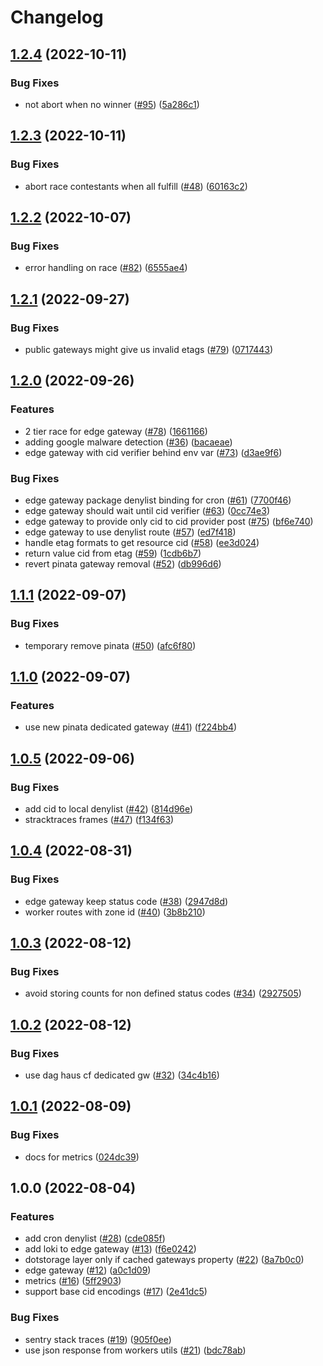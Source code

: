 # Changelog

## [1.2.4](https://github.com/web3-storage/reads/compare/edge-gateway-v1.2.3...edge-gateway-v1.2.4) (2022-10-11)


### Bug Fixes

* not abort when no winner ([#95](https://github.com/web3-storage/reads/issues/95)) ([5a286c1](https://github.com/web3-storage/reads/commit/5a286c1796d0cb19cdef231ab1d312f1b5d73be4))

## [1.2.3](https://github.com/web3-storage/reads/compare/edge-gateway-v1.2.2...edge-gateway-v1.2.3) (2022-10-11)


### Bug Fixes

* abort race contestants when all fulfill ([#48](https://github.com/web3-storage/reads/issues/48)) ([60163c2](https://github.com/web3-storage/reads/commit/60163c27eef8135ceef62c9ce478ffee6eb0f902))

## [1.2.2](https://github.com/web3-storage/reads/compare/edge-gateway-v1.2.1...edge-gateway-v1.2.2) (2022-10-07)


### Bug Fixes

* error handling on race ([#82](https://github.com/web3-storage/reads/issues/82)) ([6555ae4](https://github.com/web3-storage/reads/commit/6555ae4342db8f66ba1e2e382cbc08394d7224ba))

## [1.2.1](https://github.com/web3-storage/reads/compare/edge-gateway-v1.2.0...edge-gateway-v1.2.1) (2022-09-27)


### Bug Fixes

* public gateways might give us invalid etags ([#79](https://github.com/web3-storage/reads/issues/79)) ([0717443](https://github.com/web3-storage/reads/commit/07174430389f4261d8cb378813e48e12185e03f2))

## [1.2.0](https://github.com/web3-storage/reads/compare/edge-gateway-v1.1.1...edge-gateway-v1.2.0) (2022-09-26)


### Features

* 2 tier race for edge gateway ([#78](https://github.com/web3-storage/reads/issues/78)) ([1661166](https://github.com/web3-storage/reads/commit/1661166708ee977ac07e58df17fe66ffde040574))
* adding google malware detection ([#36](https://github.com/web3-storage/reads/issues/36)) ([bacaeae](https://github.com/web3-storage/reads/commit/bacaeaea4d4610672b48c5d422100fccf78918ca))
* edge gateway with cid verifier behind env var ([#73](https://github.com/web3-storage/reads/issues/73)) ([d3ae9f6](https://github.com/web3-storage/reads/commit/d3ae9f65bab0b4f7843f2301f8ce2345c2d1e603))


### Bug Fixes

* edge gateway package denylist binding for cron ([#61](https://github.com/web3-storage/reads/issues/61)) ([7700f46](https://github.com/web3-storage/reads/commit/7700f4600cc481e9417cfb60a7d98718a9b56319))
* edge gateway should wait until cid verifier ([#63](https://github.com/web3-storage/reads/issues/63)) ([0cc74e3](https://github.com/web3-storage/reads/commit/0cc74e3c30402e40eb4a5237af460a6a267cc98a))
* edge gateway to provide only cid to cid provider post ([#75](https://github.com/web3-storage/reads/issues/75)) ([bf6e740](https://github.com/web3-storage/reads/commit/bf6e740e42a52c36782af887f771c97f307a334f))
* edge gateway to use denylist route ([#57](https://github.com/web3-storage/reads/issues/57)) ([ed7f418](https://github.com/web3-storage/reads/commit/ed7f41819a2fb1395f2d19fca7dfd242caf74abd))
* handle etag formats to get resource cid ([#58](https://github.com/web3-storage/reads/issues/58)) ([ee3d024](https://github.com/web3-storage/reads/commit/ee3d02492c8a005f2b214181f0b18c7b66b73d88))
* return value cid from etag ([#59](https://github.com/web3-storage/reads/issues/59)) ([1cdb6b7](https://github.com/web3-storage/reads/commit/1cdb6b7e6ee407ca190fd81d4b4eb13c1ec48e8a))
* revert pinata gateway removal ([#52](https://github.com/web3-storage/reads/issues/52)) ([db996d6](https://github.com/web3-storage/reads/commit/db996d6f15873d75d3d1434e0921fbf031a1a08b))

## [1.1.1](https://github.com/web3-storage/reads/compare/edge-gateway-v1.1.0...edge-gateway-v1.1.1) (2022-09-07)


### Bug Fixes

* temporary remove pinata ([#50](https://github.com/web3-storage/reads/issues/50)) ([afc6f80](https://github.com/web3-storage/reads/commit/afc6f804e99630bf0c40b9b54185db94efe8d86b))

## [1.1.0](https://github.com/web3-storage/reads/compare/edge-gateway-v1.0.5...edge-gateway-v1.1.0) (2022-09-07)


### Features

* use new pinata dedicated gateway ([#41](https://github.com/web3-storage/reads/issues/41)) ([f224bb4](https://github.com/web3-storage/reads/commit/f224bb447e77ffc5134bb5ae20633ddd2885eb74))

## [1.0.5](https://github.com/web3-storage/reads/compare/edge-gateway-v1.0.4...edge-gateway-v1.0.5) (2022-09-06)


### Bug Fixes

* add cid to local denylist ([#42](https://github.com/web3-storage/reads/issues/42)) ([814d96e](https://github.com/web3-storage/reads/commit/814d96e1c0b864c04f71405949ae5118fcd2b82f))
* stracktraces frames ([#47](https://github.com/web3-storage/reads/issues/47)) ([f134f63](https://github.com/web3-storage/reads/commit/f134f634e7b5ddbe4c5dd60f2f812ebb9081c053))

## [1.0.4](https://github.com/web3-storage/reads/compare/edge-gateway-v1.0.3...edge-gateway-v1.0.4) (2022-08-31)


### Bug Fixes

* edge gateway keep status code ([#38](https://github.com/web3-storage/reads/issues/38)) ([2947d8d](https://github.com/web3-storage/reads/commit/2947d8db435e2f4975cc3a2787a5203b92c7697e))
* worker routes with zone id ([#40](https://github.com/web3-storage/reads/issues/40)) ([3b8b210](https://github.com/web3-storage/reads/commit/3b8b210a7dfebd16766a574424cc39d15d2113ba))

## [1.0.3](https://github.com/web3-storage/reads/compare/edge-gateway-v1.0.2...edge-gateway-v1.0.3) (2022-08-12)


### Bug Fixes

* avoid storing counts for non defined status codes ([#34](https://github.com/web3-storage/reads/issues/34)) ([2927505](https://github.com/web3-storage/reads/commit/29275056c2f7dc3fc2c970fc03ed23e67cdcfc7e))

## [1.0.2](https://github.com/web3-storage/reads/compare/edge-gateway-v1.0.1...edge-gateway-v1.0.2) (2022-08-12)


### Bug Fixes

* use dag haus cf dedicated gw ([#32](https://github.com/web3-storage/reads/issues/32)) ([34c4b16](https://github.com/web3-storage/reads/commit/34c4b161e13bbb92b53eab3b60c985c4197d1fb6))

## [1.0.1](https://github.com/web3-storage/reads/compare/edge-gateway-v1.0.0...edge-gateway-v1.0.1) (2022-08-09)


### Bug Fixes

* docs for metrics ([024dc39](https://github.com/web3-storage/reads/commit/024dc39499529ad5af6f41acbf02e2f18c7c49d7))

## 1.0.0 (2022-08-04)


### Features

* add cron denylist ([#28](https://github.com/web3-storage/reads/issues/28)) ([cde085f](https://github.com/web3-storage/reads/commit/cde085f001888b61234447e09d159fce8a4367a4))
* add loki to edge gateway ([#13](https://github.com/web3-storage/reads/issues/13)) ([f6e0242](https://github.com/web3-storage/reads/commit/f6e0242822f2eff343dc5a82dd7a57a005dcb778))
* dotstorage layer only if cached gateways property ([#22](https://github.com/web3-storage/reads/issues/22)) ([8a7b0c0](https://github.com/web3-storage/reads/commit/8a7b0c0892444ce3c97d08de6854e963a71a9a7e))
* edge gateway ([#12](https://github.com/web3-storage/reads/issues/12)) ([a0c1d09](https://github.com/web3-storage/reads/commit/a0c1d09ea91b968fdb75caf5004a5fc2620c93a6))
* metrics ([#16](https://github.com/web3-storage/reads/issues/16)) ([5ff2903](https://github.com/web3-storage/reads/commit/5ff290348171a5fcd9a2dffcd1054fbb3df1443b))
* support base cid encodings ([#17](https://github.com/web3-storage/reads/issues/17)) ([2e41dc5](https://github.com/web3-storage/reads/commit/2e41dc5e2c8a333371f2abbc0ce176706df7509b))


### Bug Fixes

* sentry stack traces ([#19](https://github.com/web3-storage/reads/issues/19)) ([905f0ee](https://github.com/web3-storage/reads/commit/905f0eed8b1ce1937f02f2e11f403f736312b1cb))
* use json response from workers utils ([#21](https://github.com/web3-storage/reads/issues/21)) ([bdc78ab](https://github.com/web3-storage/reads/commit/bdc78ab9a416070b97fa4623b3d5e885c16bde65))

